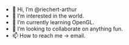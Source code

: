 - 👋 Hi, I’m @riechert-arthur
- 👀 I’m interested in the world.
- 🌱 I’m currently learning OpenGL.
- 💞️ I’m looking to collaborate on anything fun.
- 📫 How to reach me -> email.

<!---
riechert-arthur/riechert-arthur is a ✨ special ✨ repository because its `README.md` (this file) appears on your GitHub profile.
You can click the Preview link to take a look at your changes.
--->
